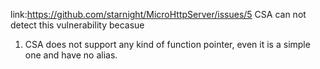 link:https://github.com/starnight/MicroHttpServer/issues/5
CSA can not detect this vulnerability becasue
1. CSA does not support any kind of function pointer, even it is a simple one and have no alias.

